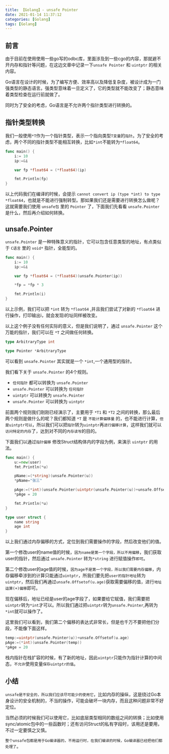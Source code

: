 ```yaml
---
title: 【Golang】- unsafe Pointer
date: 2021-01-14 11:37:12
categories: [Golang]
tags: [Golang]
---
```


## 前言

由于目前在使用使用一些go写的odbc库，里面涉及到一些cgo的内容，那就避不开内存和指针等问题，在这边文章中记录一下`unsafe Pointer` 和 `uintptr` 的相关内容。

Go语言在设计的时候，为了编写方便、效率高以及降低复杂度，被设计成为一门强类型的静态语言。强类型意味着一旦定义了，它的类型就不能改变了；静态意味着类型检查在运行前就做了。

同时为了安全的考虑，Go语言是不允许两个指针类型进行转换的。

<!-- more -->

## 指针类型转换

我们一般使用`*T`作为一个指针类型，表示一个指向类型`T变量`的`指针`。为了安全的考虑，两个不同的指针类型不能相互转换，比如`*int`不能转为`*float64`。

```go
func main() {
	i:= 10
	ip:=&i

	var fp *float64 = (*float64)(ip)

	fmt.Println(fp)
}
```

以上代码我们在编译的时候，会提示 `cannot convert ip (type *int) to type *float64`，也就是不能进行强制转型。那如果我们还是需要进行转换怎么做呢？这就需要我们使用 `unsafe包` 里的 `Pointer` 了，下面我们先看看 `unsafe.Pointer` 是什么，然后再介绍如何转换。


## unsafe.Pointer

`unsafe.Pointer` 是一种特殊意义的指针，它可以包含任意类型的地址，有点类似于 `C语言` 里的 `void*` 指针，全能型的。

```go
func main() {
	i:= 10
	ip:=&i

	var fp *float64 = (*float64)(unsafe.Pointer(ip))

	*fp = *fp * 3

	fmt.Println(i)
}
```

以上示例，我们可以把 `*int` 转为 `*float64` ,并且我们尝试了对新的 `*float64` 进行操作，打印输出i，就会发现i的址同样被改变。

以上这个例子没有任何实际的意义，但是我们说明了，通过 `unsafe.Pointer` 这个万能的指针，我们可以在 `*T` 之间做任何转换。


```go
type ArbitraryType int

type Pointer *ArbitraryType
```

可以看到 `unsafe.Pointer` 其实就是一个 `*int`,一个通用型的指针。

我们看下关于 `unsafe.Pointer` 的4个规则。

- `任何指针` 都可以转换为 `unsafe.Pointer`
- `unsafe.Pointer` 可以转换为 `任何指针`
- `uintptr` 可以转换为 `unsafe.Pointer`
- `unsafe.Pointer` 可以转换为 `uintptr`

前面两个规则我们刚刚已经演示了，主要用于 `*T1` 和 `*T2` 之间的转换，那么最后两个规则是做什么的呢？我们都知道 `*T` 是 `不能计算偏移量` 的，也不能进行计算，`但是uintptr可以`，所以我们可以把`指针`转为`uintptr`再`进行偏移计算`，这样我们就可以`访问特定的内存`了，达到对不同的`内存读写`的目的。


下面我们以通过`指针偏移` 修改Struct结构体内的字段为例，来演示 `uintptr` 的用法。

```go
func main() {
	u:=new(user)
	fmt.Println(*u)

	pName:=(*string)(unsafe.Pointer(u))
	*pName="张三"

	pAge:=(*int)(unsafe.Pointer(uintptr(unsafe.Pointer(u))+unsafe.Offsetof(u.age)))
	*pAge = 20

	fmt.Println(*u)
}

type user struct {
	name string
	age int
}
```

以上我们通过内存偏移的方式，定位到我们需要操作的字段，然后改变他们的值。

第一个修改user的name值的时候，`因为name是第一个字段，所以不用偏移`，我们获取user的指针，然后通过 `unsafe.Pointer` 转为`*string` 进行赋值操作`即可`。

第二个修改user的age值的时候，`因为age不是第一个字段，所以我们需要内存偏移`，内存偏移牵涉到的计算只能通过`uintptr`，所我们要先把`user的指针地址`转为`uintptr`，然后我们再通过`unsafe.Offsetof(u.age)`获取需要偏移的值，进行`地址运算(+)偏移`即可。

现在偏移后，地址已经是user的age字段了，如果要给它赋值，我们需要把`uintptr`转为`*int`才可以。所以我们通过把`uintptr`转为`unsafe.Pointer`,再转为`*int`就可以操作了。

这里我们可以看到，我们第二个偏移的表达式非常长，但是也千万不要把他们分段，不能像下面这样。

```go
temp:=uintptr(unsafe.Pointer(u))+unsafe.Offsetof(u.age)
pAge:=(*int)(unsafe.Pointer(temp))
*pAge = 20
```

栈内指针在栈扩容的时候，有了新的地址，因此`uintptr`只能作为指针计算的中间态，`不允许`使用变量`保存uintptr的值`。

## 小结

`unsafe是不安全的，所以我们应该尽可能少的使用它`，比如内存的操纵，这是绕过Go本身设计的安全机制的，不当的操作，可能会破坏一块内存，而且这种问题非常不好定位。

当然必须的时候我们可以使用它，比如底层类型相同的数组之间的转换；比如使用sync/atomic包中的一些函数时；还有访问Struct的私有字段时，该用还是要用，不过一定要慎之又慎。

`整个unsafe包都是用于Go编译器的，不用运行时，在我们编译的时候，Go编译器已经把他们都处理了`。
